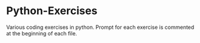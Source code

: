 # Python-Exercises
Various coding exercises in python. Prompt for each exercise is commented at the beginning of each file.
